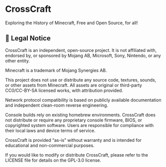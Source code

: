 # CrossCraft
Exploring the History of Minecraft, Free and Open Source, for all!

## 📜 Legal Notice

CrossCraft is an independent, open-source project. It is not affiliated with, endorsed by, or sponsored by Mojang AB, Microsoft, Sony, Nintendo, or any other entity.

Minecraft is a trademark of Mojang Synergies AB.

This project does not use or distribute any source code, textures, sounds, or other assets from Minecraft. All assets are original or third-party CC0/CC-BY-SA licensed works, with attribution provided.

Network protocol compatibility is based on publicly available documentation and independent clean-room reverse engineering.

Console builds rely on existing homebrew environments. CrossCraft does not distribute or require any proprietary console firmware, BIOS, or copyrighted system software. Users are responsible for compliance with their local laws and device terms of service.

CrossCraft is provided “as-is” without warranty and is intended for educational and non-commercial purposes.

If you would like to modify or distribute CrossCraft, please refer to the LICENSE file for details on the GPL-3.0 license.
